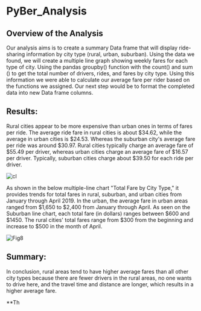# PyBer_Analysis

## Overview of the Analysis
  Our analysis aims is to create a summary Data frame that will display ride-sharing information by city type (rural, urban, suburban). Using the data we found, we will create a multiple line graph showing weekly fares for each type of city.  Using the pandas groupby() function with the count() and sum () to get the total number of drivers, rides, and fares by city type. Using this information we were able to calculate our average fare per rider based on the functions we assigned. Our next step would be to format the completed data into new Data frame columns.

## Results:

Rural cities appear to be more expensive than urban ones in terms of fares per ride. The average ride fare in rural cities is about $34.62, while the average in urban cities is $24.53. Whereas the suburban city's average fare per ride was around $30.97. Rural cities typically charge an average fare of $55.49 per driver, whereas urban cities charge an average fare of $16.57 per driver. Typically, suburban cities charge about $39.50 for each ride per driver.


![cl](https://user-images.githubusercontent.com/58860105/133939268-ce63e33f-2951-4279-b8f7-feadd70b0125.PNG)




As shown in the below multiple-line chart "Total Fare by City Type," it provides trends for total fares in rural, suburban, and urban cities from January through April 2019. In the urban, the average fare in urban areas ranged from $1,650 to $2,400 from January through April. As seen on the Suburban line chart, each total fare (in dollars) ranges between $600 and $1450. The rural cities' total fares range from $300 from the beginning and increase to $500 in the month of April.

![Fig8](https://user-images.githubusercontent.com/58860105/133939227-07655f9a-663a-4699-8c40-9394d3446aeb.png)


## Summary:
In conclusion, rural areas tend to have higher average fares than all other city types because there are fewer drivers in the rural areas, no one wants to drive here, and the travel time and distance are longer, which results in a higher average fare.

  **Th
